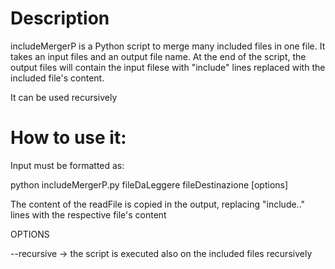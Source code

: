 # Description

includeMergerP is a Python script to merge many included files in one file. It takes an input files and an output file name. At the end of the script, the output files will contain the input filese with "include" lines replaced with the included file's content.

It can be used recursively

# How to use it:

Input must be formatted as:

python includeMergerP.py fileDaLeggere fileDestinazione [options]

The content of the readFile is copied in the output, replacing "include.." lines with the respective file's content

OPTIONS

--recursive -> the script is executed also on the included files recursively
